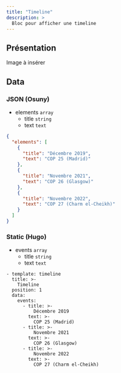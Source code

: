 ```yaml
---
title: "Timeline"
description: >
  Bloc pour afficher une timeline
---
```


## Présentation

Image à insérer


## Data

### JSON (Osuny)

* elements ```array```
  * title ```string```
  * text ```text```

```json
{
  "elements": [
    {
      "title": "Décembre 2019",
      "text": "COP 25 (Madrid)"
    },
    {
      "title": "Novembre 2021",
      "text": "COP 26 (Glasgow)"
    },
    {
      "title": "Novembre 2022",
      "text": "COP 27 (Charm el-Cheikh)"
    }
  ]
}
```

### Static (Hugo)

* events ```array```
  * title ```string```
  * text ```text```

```
- template: timeline
  title: >-
    Timeline
  position: 1
  data:
    events:
      - title: >-
          Décembre 2019
        text: >-
          COP 25 (Madrid)
      - title: >-
          Novembre 2021
        text: >-
          COP 26 (Glasgow)
      - title: >-
          Novembre 2022
        text: >-
          COP 27 (Charm el-Cheikh)
```
